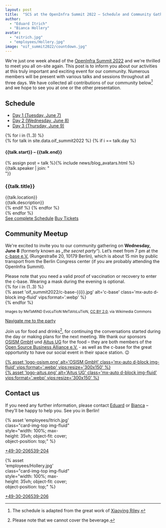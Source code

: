 ```yaml
---
layout: post
title:  "SCS at the OpenInfra Summit 2022 – Schedule and Community Gathering"
author:
  - "Eduard Itrich"
  - "Bianca Hollery"
avatar:
  - "eitrich.jpg"
  - "employees/Hollery.jpg"
image: "oif_summit2022/countdown.jpg"
---
```


We're just one week ahead of the [OpenInfra Summit 2022](https://openinfra.dev/summit/)
and we're thrilled to meet you all on-site again. This post is to inform you about
our activities at this truly important and exciting event for our community. Numerous
members will be present with various talks and sessions throughout all three days.
We have collected all contributions of our community below[^1] and we hope to see you
at one or the other presentation.

## Schedule

<div class="container my-4">
  <!-- Nav tabs -->
  <ul class="schedule-nav nav nav-pills nav-justified" id="schedule-tab" role="tablist">
    <li class="nav-item me-2">
      <a class="nav-link active" id="tab-day-1" data-bs-toggle="tab" href="#day-1" role="tab" aria-controls="day-1" aria-selected="true">
        <span class="heading">Day 1</span>
        <span class="meta d-none d-lg-block">(Tuesday, June 7)</span>
      </a>
    </li>
    <li class="nav-item me-2">
      <a class="nav-link" id="tab-day-2" data-bs-toggle="tab" href="#day-2" role="tab" aria-controls="day-2" aria-selected="false">
        <span class="heading">Day 2</span>
        <span class="meta d-none d-lg-block">(Wednesday, June 8)</span>
      </a>
    </li>
    <li class="nav-item">
      <a class="nav-link" id="tab-day-3" data-bs-toggle="tab" href="#day-3" role="tab" aria-controls="day-3" aria-selected="false">
        <span class="heading">Day 3</span>
        <span class="meta d-none d-lg-block">(Thursday, June 9)</span>
      </a>
    </li>
  </ul>
  <!-- Tab panes -->
	<div class="schedule-tab-content tab-content mt-5">
  {% for i in (1..3) %}
		<div class="tab-pane fade {% if i == 1 %}show active{% endif %}" id="day-{{i}}" role="tabpanel" aria-labelledby="day-{{i}}">
      {% for talk in site.data.oif_summit2022 %}
      {% if i == talk.day %}
        <div class="item item-talk">
          <div class="meta">
            <h4 class="time">{{talk.start}} – {{talk.end}}</h4>
              <div class="profile mt-3">
                <div class="d-flex justify-content-center">{% assign post = talk %}{% include news/blog_avatars.html %}</div>
                <div class="name mt-2">{{talk.speaker | join: "<br/>"}}</div>
              </div><!--//profile-->
          </div><!--//meta-->
          <div class="content">
            <h3 class="title mb-2">{{talk.title}}<a data-tab-destination="day-{{i}}" href="#session-{{ forloop.index }}" class="link-unstyled"><i class="fa fa-link ms-2 text-muted" aria-hidden="true" style="font-size: .7em; color: "></i></a></h3>
            <div class="location mb-2 text-muted"><i class="fa fa-map-marker me-2" aria-hidden="true"></i>{{talk.location}}</div>
            <div class="desc pb-2">{{talk.description}}</div>
          </div><!--//content-->
        </div>
      {% endif %}
      {% endfor %}
    </div> 
  {% endfor %}
  </div>
  <div class="schedule-cta text-center mx-auto">
    <a href="https://openinfra.dev/summit-schedule" class="btn btn-primary btn-lg me-md-2 d-block d-md-inline-block mb-3 mb-md-0" target="_blank">See complete Schedule</a>
    <a href="https://www.eventbrite.com/e/openinfra-summit-berlin-2022-tickets-211374997307" class="btn btn-secondary btn-lg d-block d-md-inline-block" target="_blank">Buy Tickets</a>
  </div>
</div>

## Community Meetup

We're excited to invite you to our community gathering on **Wednesday, June 8** (formerly known as _„the secret party“_). Let’s meet from 7 pm at the [c-base e.V.](https://c-base.org) (Rungestraße 20, 10179 Berlin), which is about 15 min by public transport from the Berlin Congress center (if you are probably attending the OpenInfra Summit).

<div class="alert alert-info" role="alert">
  <i class="fa fa-info-circle fa-lg mx-3"></i>
  Please note that you need a valid proof of vaccination or recovery to enter the c-base. Wearing a mask during the evening is optional.
</div>

<div class="row align-items-center justify-content-center">
{% for i in (1..3) %}
	<div class="col-4 d-flex justify-content-center">
  	{% asset 'oif_summit2022/c-base-{{i}}.jpg' alt='c-base' class='mx-auto d-block img-fluid' vips:format='.webp' %}
	</div>
{% endfor %}
</div>
<p class="text-end text-muted fw-light"><small>Images by MeTaMiND EvoLuTioN MeTaVoLuTioN, <a href="https://creativecommons.org/licenses/by/2.0" target="_blank">CC BY 2.0</a>, via Wikimedia Commons</small></p>

<div class="schedule-cta text-center mx-auto my-4">
  <a href="geo:52.5129735,13.4201313" class="btn btn-secondary btn-lg d-block d-lg-none d-md-inline-block" target="_blank">Navigate me to the party</a>
</div>

Join us for food and drinks[^2], for continuing the conversations started during the day or making plans for the next meeting. We thank our sponsors [OSISM GmbH](https://osism.tech) und [Aitus UG](https://aitus.eu/) for the food – they are both members of the [Open Source Business Alliance e.V.](https://osb-alliance.com) - as well as the c-base for the great opportunity to have our social event in their space station. 😉

<div class="row align-items-center justify-content-center">
	<div class="col-5 col-md-4 col-lg-3 p-3 d-flex justify-content-center">
  	<a href="https://osism.tech" title="OSISM GmbH" target="_blank">
  		{% asset 'logo-osism.png' alt='OSISM GmbH' class='mx-auto d-block img-fluid' vips:format='.webp' vips:resize='300x150' %}
  	</a>
	</div>
  <div class="col-5 col-md-4 col-lg-3 p-5 d-flex justify-content-center">
  	<a href="https://aitus.eu/" title="Aitus UG" target="_blank">
  		{% asset 'logo-aitus.png' alt='Aitus UG' class='mx-auto d-block img-fluid' vips:format='.webp' vips:resize='300x150' %}
  	</a>
	</div>
</div>

## Contact us

If you need any further information, please contact [Eduard](https://scs.community/itrich) or [Bianca](https://scs.community/hollery) – they’ll be happy to help you. See you in Berlin!

<div class="row justify-content-center my-4">
  <div class="col-6 col-md-4 col-lg-3 d-flex justify-content-center">
    <div class="card" style="width: 13rem;">
      {% asset 'employees/Itrich.jpg' class="card-img-top img-fluid" style="width: 100%; max-height: 35vh; object-fit: cover; object-position: top;" %}
      <div class="card-body">
        <p class="card-text"><i class="fa fa-phone me-3"></i><a class="link-unstyled stretched-link" href="tel:+49-30-206539-204">+49-30-206539-204</a></p>
      </div>
    </div>
  </div>
  <div class="col-6 col-md-4 col-lg-3 d-flex justify-content-center">
    <div class="card" style="width: 13rem;">
      {% asset 'employees/Hollery.jpg' class="card-img-top img-fluid" style="width: 100%; max-height: 35vh; object-fit: cover; object-position: top;" %}
      <div class="card-body">
        <p class="card-text"><i class="fa fa-phone me-3"></i><a class="link-unstyled stretched-link" href="tel:+49-30-206539-204">+49-30-206539-206</a></p>
      </div>
    </div>
  </div>
</div>

[^1]: The schedule is adapted from the great work of [Xiaoying Riley](http://themes.3rdwavemedia.com/).
[^2]: Please note that we cannot cover the beverage.


<!-- JavaScript to create deep links within tab -->

<script type="text/javascript">
  $(function() {
      openTabHash();
      window.addEventListener("hashchange", openTabHash, false);
  });
  
  function openTabHash()
  {
      // Javascript to enable link to tab
      var url = document.location.toString();
      if (url.match('#day')) {
          $('.nav-item a[href="#'+url.split('#')[1]+'"]').tab('show') ;
      } else if (url.match('#session')) {
          var day = $('.item-talk .content a[href="#'+url.split('#')[1]+'"]').closest('.tab-pane').attr('id');
          $('.nav-item a[href="#'+day+'"]').tab('show');
          $('html, body').animate({
            scrollTop: $('a[href="#'+url.split('#')[1]+'"]').offset().top - 65
          }, 300);
      }
      
      $('.nav-item a').on('shown.bs.tab', function (e) {
        e.preventDefault();
        $('html, body').animate({
          scrollTop: $('a[href="#'+url.split('#')[1]+'"]').offset().top - 65
        }, 300);
      });
      
      $('.nav-item').click(function() {
          if (history.pushState) {
              history.pushState(null, null, "#" + $(' a', this).get(0).href.split('#')[1]); 
          } else {
              window.location.hash = "#" + $(' a', this).get(0).href.split('#')[1];
          }
      })
    }
</script>